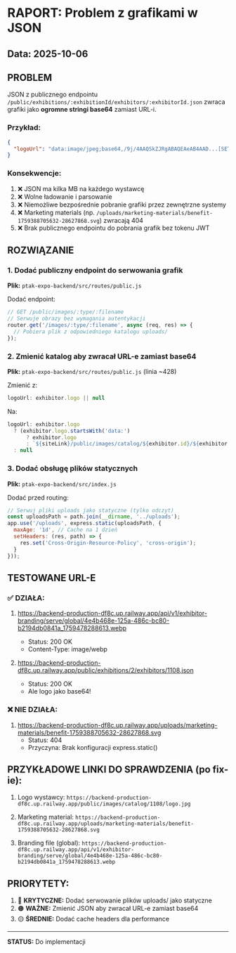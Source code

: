 # RAPORT: Problem z grafikami w JSON

## Data: 2025-10-06

## PROBLEM

JSON z publicznego endpointu `/public/exhibitions/:exhibitionId/exhibitors/:exhibitorId.json` zwraca grafiki jako **ogromne stringi base64** zamiast URL-i.

### Przykład:
```json
{
  "logoUrl": "data:image/jpeg;base64,/9j/4AAQSkZJRgABAQEAeAB4AAD...[SETKI KB DANYCH]..."
}
```

### Konsekwencje:
1. ❌ JSON ma kilka MB na każdego wystawcę
2. ❌ Wolne ładowanie i parsowanie
3. ❌ Niemożliwe bezpośrednie pobranie grafiki przez zewnętrzne systemy
4. ❌ Marketing materials (np. `/uploads/marketing-materials/benefit-1759388705632-28627868.svg`) zwracają 404
5. ❌ Brak publicznego endpointu do pobrania grafik bez tokenu JWT

## ROZWIĄZANIE

### 1. Dodać publiczny endpoint do serwowania grafik
**Plik:** `ptak-expo-backend/src/routes/public.js`

Dodać endpoint:
```javascript
// GET /public/images/:type/:filename
// Serwuje obrazy bez wymagania autentykacji
router.get('/images/:type/:filename', async (req, res) => {
  // Pobiera plik z odpowiedniego katalogu uploads/
});
```

### 2. Zmienić katalog aby zwracał URL-e zamiast base64
**Plik:** `ptak-expo-backend/src/routes/public.js` (linia ~428)

Zmienić z:
```javascript
logoUrl: exhibitor.logo || null
```

Na:
```javascript
logoUrl: exhibitor.logo 
  ? (exhibitor.logo.startsWith('data:') 
      ? exhibitor.logo 
      : `${siteLink}/public/images/catalog/${exhibitor.id}/${exhibitor.logo}`)
  : null
```

### 3. Dodać obsługę plików statycznych
**Plik:** `ptak-expo-backend/src/index.js`

Dodać przed routing:
```javascript
// Serwuj pliki uploads jako statyczne (tylko odczyt)
const uploadsPath = path.join(__dirname, '../uploads');
app.use('/uploads', express.static(uploadsPath, {
  maxAge: '1d', // Cache na 1 dzień
  setHeaders: (res, path) => {
    res.set('Cross-Origin-Resource-Policy', 'cross-origin');
  }
}));
```

## TESTOWANE URL-E

### ✅ DZIAŁA:
1. https://backend-production-df8c.up.railway.app/api/v1/exhibitor-branding/serve/global/4e4b468e-125a-486c-bc80-b2194db0841a_1759478288613.webp
   - Status: 200 OK
   - Content-Type: image/webp

2. https://backend-production-df8c.up.railway.app/public/exhibitions/2/exhibitors/1108.json
   - Status: 200 OK
   - Ale logo jako base64!

### ❌ NIE DZIAŁA:
1. https://backend-production-df8c.up.railway.app/uploads/marketing-materials/benefit-1759388705632-28627868.svg
   - Status: 404
   - Przyczyna: Brak konfiguracji express.static()

## PRZYKŁADOWE LINKI DO SPRAWDZENIA (po fix-ie):

1. Logo wystawcy:
   `https://backend-production-df8c.up.railway.app/public/images/catalog/1108/logo.jpg`

2. Marketing material:
   `https://backend-production-df8c.up.railway.app/uploads/marketing-materials/benefit-1759388705632-28627868.svg`

3. Branding file (global):
   `https://backend-production-df8c.up.railway.app/api/v1/exhibitor-branding/serve/global/4e4b468e-125a-486c-bc80-b2194db0841a_1759478288613.webp`

## PRIORYTETY:

1. 🔴 **KRYTYCZNE:** Dodać serwowanie plików uploads/ jako statyczne
2. 🟠 **WAŻNE:** Zmienić JSON aby zwracał URL-e zamiast base64
3. 🟡 **ŚREDNIE:** Dodać cache headers dla performance

---

**STATUS:** Do implementacji

